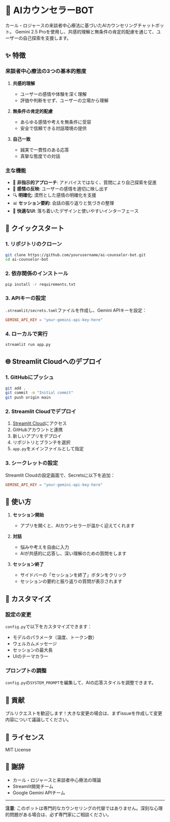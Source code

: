 # 🧘 AIカウンセラーBOT

カール・ロジャースの来談者中心療法に基づいたAIカウンセリングチャットボット。
Gemini 2.5 Proを使用し、共感的理解と無条件の肯定的配慮を通じて、ユーザーの自己探索を支援します。

## ✨ 特徴

### 来談者中心療法の3つの基本的態度

1. **共感的理解**
   - ユーザーの感情や体験を深く理解
   - 評価や判断をせず、ユーザーの立場から理解

2. **無条件の肯定的配慮**
   - あらゆる感情や考えを無条件に受容
   - 安全で信頼できる対話環境の提供

3. **自己一致**
   - 誠実で一貫性のある応答
   - 真摯な態度での対話

### 主な機能

- 🔄 **非指示的アプローチ**: アドバイスではなく、質問により自己探索を促進
- 💭 **感情の反映**: ユーザーの感情を適切に映し出す
- 🔍 **明確化**: 漠然とした感情の明確化を支援
- 📊 **セッション要約**: 会話の振り返りと気づきの整理
- 🎨 **快適なUI**: 落ち着いたデザインと使いやすいインターフェース

## 🚀 クイックスタート

### 1. リポジトリのクローン

```bash
git clone https://github.com/yourusername/ai-counselor-bot.git
cd ai-counselor-bot
```

### 2. 依存関係のインストール

```bash
pip install -r requirements.txt
```

### 3. APIキーの設定

`.streamlit/secrets.toml`ファイルを作成し、Gemini APIキーを設定：

```toml
GEMINI_API_KEY = "your-gemini-api-key-here"
```

### 4. ローカルで実行

```bash
streamlit run app.py
```

## 🌐 Streamlit Cloudへのデプロイ

### 1. GitHubにプッシュ

```bash
git add .
git commit -m "Initial commit"
git push origin main
```

### 2. Streamlit Cloudでデプロイ

1. [Streamlit Cloud](https://share.streamlit.io/)にアクセス
2. GitHubアカウントと連携
3. 新しいアプリをデプロイ
4. リポジトリとブランチを選択
5. `app.py`をメインファイルとして指定

### 3. シークレットの設定

Streamlit Cloudの設定画面で、Secretsに以下を追加：

```toml
GEMINI_API_KEY = "your-gemini-api-key-here"
```

## 📱 使い方

1. **セッション開始**
   - アプリを開くと、AIカウンセラーが温かく迎えてくれます

2. **対話**
   - 悩みや考えを自由に入力
   - AIが共感的に応答し、深い理解のための質問をします

3. **セッション終了**
   - サイドバーの「セッションを終了」ボタンをクリック
   - セッションの要約と振り返りの質問が表示されます

## 🔧 カスタマイズ

### 設定の変更

`config.py`で以下をカスタマイズできます：

- モデルのパラメータ（温度、トークン数）
- ウェルカムメッセージ
- セッションの最大長
- UIのテーマカラー

### プロンプトの調整

`config.py`の`SYSTEM_PROMPT`を編集して、AIの応答スタイルを調整できます。

## 🤝 貢献

プルリクエストを歓迎します！大きな変更の場合は、まずissueを作成して変更内容について議論してください。

## 📄 ライセンス

MIT License

## 🙏 謝辞

- カール・ロジャースと来談者中心療法の理論
- Streamlit開発チーム
- Google Gemini APIチーム

---

**注意**: このボットは専門的なカウンセリングの代替ではありません。深刻な心理的問題がある場合は、必ず専門家にご相談ください。